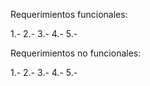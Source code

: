 Requerimientos funcionales:

1.- 
2.-
3.-
4.-
5.-

Requerimientos no funcionales:

1.-
2.-
3.-
4.-
5.-
